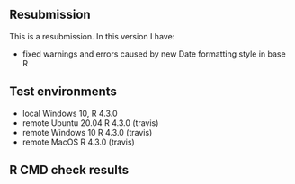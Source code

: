 ## Resubmission
This is a resubmission. In this version I have:

* fixed warnings and errors caused by new Date formatting style in base R

## Test environments
* local Windows 10, R 4.3.0
* remote Ubuntu 20.04 R 4.3.0 (travis)
* remote Windows 10 R 4.3.0 (travis)
* remote MacOS R 4.3.0 (travis)

## R CMD check results
